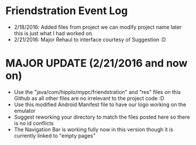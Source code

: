 # Friendstration Event Log

- 2/18/2016: Added files from project we can modify project name later this is just what I had worked on. 
- 2/21/2016: Major Rehaul to interface courtesy of Suggestion :D 

# MAJOR UPDATE (2/21/2016 and now on)
- Use the "java/com/hipplo/mypc/friendstration" and "res" files on this Github as all other files are no irrelevant to the project code :D 
- Use this modified Android Manifest file to have our logo working on the emulator
- Suggest reworking your directory to match the files posted here so there is no id conflicts
- The Navigation Bar is working fully now in this version though it is currently linked to "empty pages"
